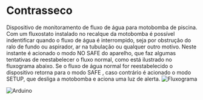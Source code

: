 # Contrasseco
Dispositivo de monitoramento de fluxo de água para motobomba de piscina.
Com um fluxostato instalado no recalque da motobomba é possível indentificar quando o fluxo de água é interrompido, seja por obstrução do ralo de fundo ou aspirador, ar na tubulação ou qualquer outro motivo. Neste instante é acionado o modo NO SAFE do aparelho, que faz algumas tentativas de reestabelecer o fluxo normal, como está ilustrado no fluxograma abaixo. Se o fluxo de água normal for reestabelecido o dispositivo retorna para o modo SAFE , caso contrário é acionado o modo SETUP, que desliga a motobomba e aciona uma luz de alerta.
![Fluxograma](https://user-images.githubusercontent.com/52714788/78585182-c731e580-780f-11ea-942d-e4f4987adfec.jpg)

![Arduino](https://user-images.githubusercontent.com/52714788/78721167-6385e600-78fd-11ea-96a7-07ee9a4d95c6.jpg)

